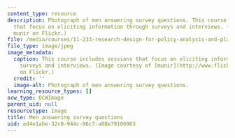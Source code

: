 ```yaml
---
content_type: resource
description: Photograph of men answering survey questions. This course includes sessions
  that focus on eliciting information through surveys and interviews. (Courtesy of
  munir on Flickr.)
file: /media/courses/11-233-research-design-for-policy-analysis-and-planning-fall-2007/ed4e1abe32c0944c96c7a08e79106963_11-233f07.jpg
file_type: image/jpeg
image_metadata:
  caption: This course includes sessions that focus on eliciting information through
    surveys and interviews. (Image courtesy of [munir](http://www.flickr.com/photos/munir/479847345/)
    on Flickr.)
  credit: ''
  image-alt: Photograph of men answering survey questions.
learning_resource_types: []
ocw_type: OCWImage
parent_uid: null
resourcetype: Image
title: Men answering survey questions
uid: ed4e1abe-32c0-944c-96c7-a08e79106963
---
```

